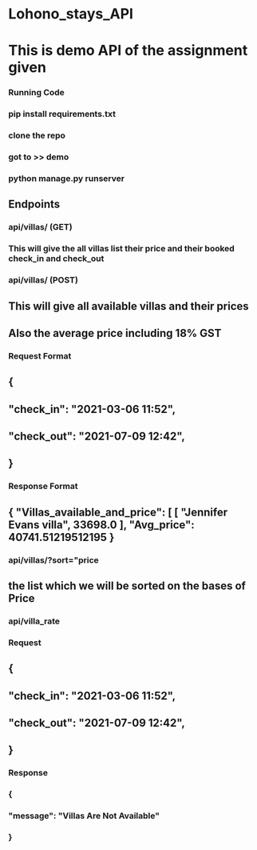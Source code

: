 # Lohono_stays_API

# This is demo API of the assignment given 


### Running Code

### pip install requirements.txt
### clone the repo 
### got to >> demo 
### python manage.py runserver


## Endpoints

### api/villas/  (GET)
### This will give the all villas list their price and their booked check_in and check_out 

### api/villas/ (POST)
## This will give all available villas and their prices 
## Also the average price including 18% GST

### Request Format

## {
##   "check_in": "2021-03-06 11:52",
##   "check_out": "2021-07-09 12:42",
   
## }
 
 ### Response Format 
 
## { "Villas_available_and_price": [ [ "Jennifer Evans villa",  33698.0 ], "Avg_price": 40741.51219512195   }


### api/villas/?sort="price
## the list which we will be sorted on the bases of Price

### api/villa_rate
### Request 

## {
##   "check_in": "2021-03-06 11:52",
##   "check_out": "2021-07-09 12:42",
   
## }

### Response

### {
   ### "message": "Villas Are Not Available"
### }
